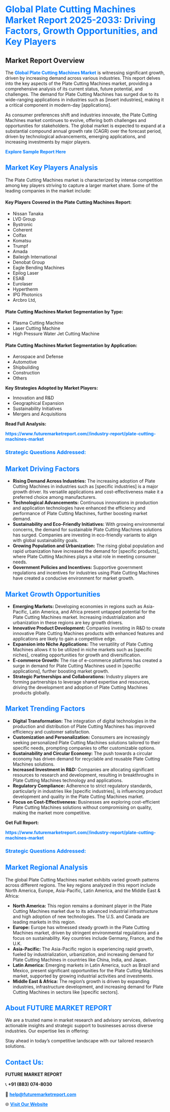 <h1 style="color: #007BFF;">Global Plate Cutting Machines Market Report 2025-2033: Driving Factors, Growth Opportunities, and Key Players</h1>

<section id="overview">
<h2>Market Report Overview</h2>
<p>The <a href="https://www.futuremarketreport.com//industry-report/plate-cutting-machines-market" style="color: #007BFF; text-decoration: none;"><strong>Global Plate Cutting Machines Market</strong></a> is witnessing significant growth, driven by increasing demand across various industries. This report delves into the key aspects of the Plate Cutting Machines market, providing a comprehensive analysis of its current status, future potential, and challenges. The demand for Plate Cutting Machines has surged due to its wide-ranging applications in industries such as [insert industries], making it a critical component in modern-day [applications].</p>
<p>As consumer preferences shift and industries innovate, the Plate Cutting Machines market continues to evolve, offering both challenges and opportunities for stakeholders. The global market is expected to expand at a substantial compound annual growth rate (CAGR) over the forecast period, driven by technological advancements, emerging applications, and increasing investments by major players.</p>
</section>

<section id="overview">
<p><a href="https://www.futuremarketreport.com//request-sample/reportId=59661" style="color: #007BFF; text-decoration: none;"><strong>Explore Sample Report Here</strong></a></p>
</section>

<section id="key-players">
<h2 style="color: #007BFF;">Market Key Players Analysis</h2>
<p>The Plate Cutting Machines market is characterized by intense competition among key players striving to capture a larger market share. Some of the leading companies in the market include:</p>
<h4>Key Players Covered in the Plate Cutting Machines Report:</h4>
<ul><li>Nissan Tanaka</li><li>LVD Group</li><li>Bystronic</li><li>Coherent</li><li>Colfax</li><li>Komatsu</li><li>Trumpf</li><li>Amada</li><li>Baileigh International</li><li>Denobat Group</li><li>Eagle Bending Machines</li><li>Epilog Laser</li><li>ESAB</li><li>Eurolaser</li><li>Hypertherm</li><li>IPG Photonics</li><li>Arcbro Ltd,</li></ul>
<h4>Plate Cutting Machines Market Segmentation by Type:</h4>
<ul><li>Plasma Cutting Machine</li><li>Laser Cutting Machine</li><li>High Pressure Water Jet Cutting Machine</li></ul>

<h4>Plate Cutting Machines Market Segmentation by Application:</h4>
<ul><li>Aerospace and Defense</li><li>Automotive</li><li>Shipbuilding</li><li>Construction</li><li>Others</li></ul>
<p><strong>Key Strategies Adopted by Market Players:</strong></p>
<ul>
<li>Innovation and R&D</li>
<li>Geographical Expansion</li>
<li>Sustainability Initiatives</li>
<li>Mergers and Acquisitions</li>
</ul>
</section>

<section>
<p><strong>Read Full Analysis: </strong></p><a href="https://www.futuremarketreport.com//industry-report/plate-cutting-machines-market" style="color: #007BFF; text-decoration: none;"><strong>https://www.futuremarketreport.com//industry-report/plate-cutting-machines-market</strong></a>
<h3 style="color: #007BFF;">Strategic Questions Addressed:</h3>
</section>

<section id="driving-factors">
<h2 style="color: #007BFF;">Market Driving Factors</h2>
<ul>
<li><strong>Rising Demand Across Industries:</strong> The increasing adoption of Plate Cutting Machines in industries such as [specific industries] is a major growth driver. Its versatile applications and cost-effectiveness make it a preferred choice among manufacturers.</li>
<li><strong>Technological Advancements:</strong> Continuous innovations in production and application technologies have enhanced the efficiency and performance of Plate Cutting Machines, further boosting market demand.</li>
<li><strong>Sustainability and Eco-Friendly Initiatives:</strong> With growing environmental concerns, the demand for sustainable Plate Cutting Machines solutions has surged. Companies are investing in eco-friendly variants to align with global sustainability goals.</li>
<li><strong>Growing Population and Urbanization:</strong> The rising global population and rapid urbanization have increased the demand for [specific products], where Plate Cutting Machines plays a vital role in meeting consumer needs.</li>
<li><strong>Government Policies and Incentives:</strong> Supportive government regulations and incentives for industries using Plate Cutting Machines have created a conducive environment for market growth.</li>
</ul>
</section>

<section id="growth-opportunities">
<h2 style="color: #007BFF;">Market Growth Opportunities</h2>
<ul>
<li><strong>Emerging Markets:</strong> Developing economies in regions such as Asia-Pacific, Latin America, and Africa present untapped potential for the Plate Cutting Machines market. Increasing industrialization and urbanization in these regions are key growth drivers.</li>
<li><strong>Innovative Product Development:</strong> Companies investing in R&D to create innovative Plate Cutting Machines products with enhanced features and applications are likely to gain a competitive edge.</li>
<li><strong>Expansion into Niche Applications:</strong> The versatility of Plate Cutting Machines allows it to be utilized in niche markets such as [specific niches], creating opportunities for growth and diversification.</li>
<li><strong>E-commerce Growth:</strong> The rise of e-commerce platforms has created a surge in demand for Plate Cutting Machines used in [specific applications], further boosting market growth.</li>
<li><strong>Strategic Partnerships and Collaborations:</strong> Industry players are forming partnerships to leverage shared expertise and resources, driving the development and adoption of Plate Cutting Machines products globally.</li>
</ul>
</section>

<section id="trending-factors">
<h2 style="color: #007BFF;">Market Trending Factors</h2>
<ul>
<li><strong>Digital Transformation:</strong> The integration of digital technologies in the production and distribution of Plate Cutting Machines has improved efficiency and customer satisfaction.</li>
<li><strong>Customization and Personalization:</strong> Consumers are increasingly seeking personalized Plate Cutting Machines solutions tailored to their specific needs, prompting companies to offer customizable options.</li>
<li><strong>Sustainability and Circular Economy:</strong> The push towards a circular economy has driven demand for recyclable and reusable Plate Cutting Machines solutions.</li>
<li><strong>Increased Investment in R&D:</strong> Companies are allocating significant resources to research and development, resulting in breakthroughs in Plate Cutting Machines technology and applications.</li>
<li><strong>Regulatory Compliance:</strong> Adherence to strict regulatory standards, particularly in industries like [specific industries], is influencing product development and quality in the Plate Cutting Machines market.</li>
<li><strong>Focus on Cost-Effectiveness:</strong> Businesses are exploring cost-efficient Plate Cutting Machines solutions without compromising on quality, making the market more competitive.</li>
</ul>
</section>

<section>
<p><strong>Get Full Report: </strong></p><a href="https://www.futuremarketreport.com//industry-report/plate-cutting-machines-market" style="color: #007BFF; text-decoration: none;"><strong>https://www.futuremarketreport.com//industry-report/plate-cutting-machines-market</strong></a>
<h3 style="color: #007BFF;">Strategic Questions Addressed:</h3>
</section>


<section id="regional-analysis">
<h2 style="color: #007BFF;">Market Regional Analysis</h2>
<p>The global Plate Cutting Machines market exhibits varied growth patterns across different regions. The key regions analyzed in this report include North America, Europe, Asia-Pacific, Latin America, and the Middle East & Africa:</p>
<ul>
<li><strong>North America:</strong> This region remains a dominant player in the Plate Cutting Machines market due to its advanced industrial infrastructure and high adoption of new technologies. The U.S. and Canada are leading markets in this region.</li>
<li><strong>Europe:</strong> Europe has witnessed steady growth in the Plate Cutting Machines market, driven by stringent environmental regulations and a focus on sustainability. Key countries include Germany, France, and the U.K.</li>
<li><strong>Asia-Pacific:</strong> The Asia-Pacific region is experiencing rapid growth, fueled by industrialization, urbanization, and increasing demand for Plate Cutting Machines in countries like China, India, and Japan.</li>
<li><strong>Latin America:</strong> Emerging markets in Latin America, such as Brazil and Mexico, present significant opportunities for the Plate Cutting Machines market, supported by growing industrial activities and investments.</li>
<li><strong>Middle East & Africa:</strong> The region’s growth is driven by expanding industries, infrastructure development, and increasing demand for Plate Cutting Machines in sectors like [specific sectors].</li>
</ul>
</section>

<footer>
<h2 style="color: #007BFF;">About FUTURE MARKET REPORT</h2>
<p>We are a trusted name in market research and advisory services, delivering actionable insights and strategic support to businesses across diverse industries. Our expertise lies in offering:</p>

<p>Stay ahead in today’s competitive landscape with our tailored research solutions.</p>

<h2 style="color: #007BFF;">Contact Us:</h2>
<p><strong>FUTURE MARKET REPORT</strong></p>
<p>📞 <strong>+91 (883) 074-8030</strong></p>
<p>📧 <strong><a href="mailto:help@futuremarketreport.com" style="color: #007BFF;">help@futuremarketreport.com</a></strong></p>
<p>🌐 <strong><a href="https://www.futuremarketreport.com/" style="color: #007BFF;">Visit Our Website</a></strong></p>
</footer>